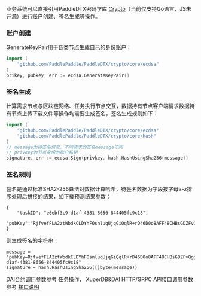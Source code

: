 业务系统可以直接引用PaddleDTX密码学库 [Crypto](https://github.com/PaddlePaddle/PaddleDTX/tree/master/crypto)（当前仅支持Go语言，JS未开源）进行账户创建、签名生成等操作。

### 账户创建
GenerateKeyPair用于各类节点生成自己的身份账户：
``` go
import (
    "github.com/PaddlePaddle/PaddleDTX/crypto/core/ecdsa"
)
prikey, pubkey, err := ecdsa.GenerateKeyPair()
```


### 签名生成
计算需求节点与区块链网络、任务执行节点交互，数据持有节点客户端请求数据持有节点上传下载文件等操作均需要生成签名，签名生成规则如下：
``` go
import (
    "github.com/PaddlePaddle/PaddleDTX/crypto/core/ecdsa"
	"github.com/PaddlePaddle/PaddleDTX/crypto/core/hash"
)
// message为待签名信息，不同请求的签名message不同
// privkey为节点身份的账户私钥
signature, err := ecdsa.Sign(privkey, hash.HashUsingSha256(message))
```

### 签名规则
签名是通过标准SHA2-256算法对数据计算哈希，待签名数据为字段按字母a-z排序处理后拼接的结果，如下载预测结果参数：
```
{
    "taskID": "e6ebf3c9-d1af-4381-8656-844405fc9c18", 
    "pubKey":"RjfvefFLA2ztWbdkCLDYhFOsnluqUjqGiQqlR+rD46D0o8AFF48CHBsGDZFvQggsGOHVdQXNqu7xBnKeZEL05Q=="
}
```

则生成签名的字符串：
```
message = "pubKey=RjfvefFLA2ztWbdkCLDYhFOsnluqUjqGiQqlR+rD46D0o8AFF48CHBsGDZFvQggsGOHVdQXNqu7xBnKeZEL05Q==&taskID=e6ebf3c9-d1af-4381-8656-844405fc9c18"
signature = hash.HashUsingSha256([]byte(message))
```
	
DAI合约调用参数参考 [任务操作](https://github.com/PaddlePaddle/PaddleDTX/blob/master/dai/blockchain/blockchain.go)，
XuperDB&DAI HTTP/GRPC API接口调用参数参考 [接口说明](./api.md)









